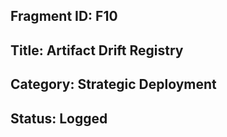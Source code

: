 ## Fragment ID: F10 
## Title: Artifact Drift Registry 
## Category: Strategic Deployment 
## Status: Logged 
